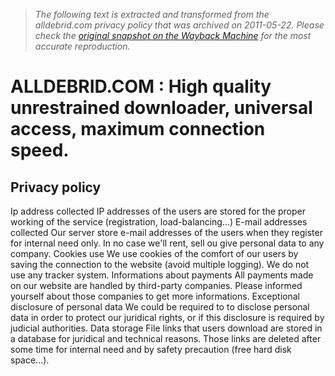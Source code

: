 > *The following text is extracted and transformed from the alldebrid.com privacy policy that was archived on 2011-05-22. Please check the [original snapshot on the Wayback Machine](https://web.archive.org/web/20110522082925id_/http%3A//www.alldebrid.com/privacy-policy) for the most accurate reproduction.*

# ALLDEBRID.COM : High quality unrestrained downloader, universal access, maximum connection speed.

## Privacy policy

Ip address collected
    IP addresses of the users are stored for the proper working of the service (registration, load-balancing...)
E-mail addresses collected
    Our server store e-mail addresses of the users when they register for internal need only. In no case we'll rent, sell ou give personal data to any company.
Cookies use
    We use cookies of the comfort of our users by saving the connection to the website (avoid multiple logging). We do not use any tracker system.
Informations about payments
    All payments made on our website are handled by third-party companies. Please informed yourself about those companies to get more informations.
Exceptional disclosure of personal data
    We could be required to to disclose personal data in order to protect our juridical rights, or if this disclosure is required by judicial authorities.
Data storage
    File links that users download are stored in a database for juridical and technical reasons. Those links are deleted after some time for internal need and by safety precaution (free hard disk space...).
